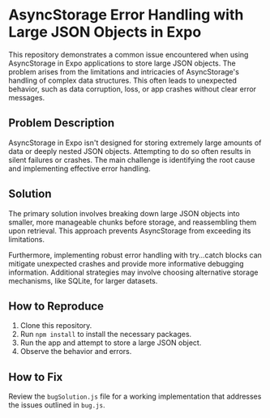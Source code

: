 # AsyncStorage Error Handling with Large JSON Objects in Expo

This repository demonstrates a common issue encountered when using AsyncStorage in Expo applications to store large JSON objects. The problem arises from the limitations and intricacies of AsyncStorage's handling of complex data structures. This often leads to unexpected behavior, such as data corruption, loss, or app crashes without clear error messages.

## Problem Description

AsyncStorage in Expo isn't designed for storing extremely large amounts of data or deeply nested JSON objects. Attempting to do so often results in silent failures or crashes.  The main challenge is identifying the root cause and implementing effective error handling.

## Solution

The primary solution involves breaking down large JSON objects into smaller, more manageable chunks before storage, and reassembling them upon retrieval. This approach prevents AsyncStorage from exceeding its limitations.

Furthermore, implementing robust error handling with try...catch blocks can mitigate unexpected crashes and provide more informative debugging information.  Additional strategies may involve choosing alternative storage mechanisms, like SQLite, for larger datasets.

## How to Reproduce

1. Clone this repository.
2. Run `npm install` to install the necessary packages.
3. Run the app and attempt to store a large JSON object.
4. Observe the behavior and errors.

## How to Fix

Review the `bugSolution.js` file for a working implementation that addresses the issues outlined in `bug.js`.